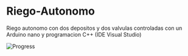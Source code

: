 # Riego-Autonomo
Riego autonomo con dos depositos y dos valvulas controladas con un Arduino nano y programacion C++ (IDE Visual Studio)

![Progress](http://progressed.io/bar/58?title=completed) 

